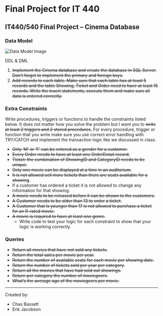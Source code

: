 # Final Project for IT 440

## IT440/540 Final Project – Cinema Database

### Data Model

![Data Model Image](https://i.gyazo.com/984611cf7638dcf7c5ce71ed7dcd240b.png)

DDL & DML

1. ~~Implement the Cinema database and create the database in SQL Server. Don’t forget to implement the primary and foreign keys.~~
2. ~~Add records to each table. Make sure that each table has at least 5 records and the table Showing, Ticket and Order need to have at least 15 records. Write the insert statements, execute them and make sure all data is entered correctly.~~
 
### Extra Constraints 
Write procedures, triggers or functions to handle the constraints listed below. It does not matter how you solve the problem but I want you to ~~write at least 2 triggers and 2 stored procedures~~. For every procedure, trigger or function that you write make sure you use correct error handling with TRY/CATCH and implement the transaction logic like we discussed in class. 
- ~~Only ‘M’ or ‘F’ can be entered as a gender for a customer.~~
- ~~Every Order needs to have at least one OrderDetail record.~~
- ~~Ticket: the combination of ShowingID and CategoryID needs to be unique.~~
- ~~Only one movie can be displayed at a time in an auditorium.~~
- ~~It is not allowed sell more tickets than there are seats available for a showing~~. 
- If a customer has ordered a ticket it is not allowed to change any information for that showing. 
- ~~A movie needs to be released before it can be shown to the customers.~~
- ~~A Customer needs to be older than 13 to order a ticket.~~
- ~~A Customer that is younger than 17 is not allowed to purchase a ticket for an R-rated movie.~~
- ~~A movie is required to have at least one genre.~~  
    - Write code to test your logic for each constraint to show that your logic is working correctly.

### Queries
- ~~Return all movies that have not sold any tickets.~~
- ~~Return the total sales per movie per year.~~
- ~~Return the number of available seats for each movie per showing date.~~
- ~~Return the number of tickets sold per year per category.~~
- ~~Return all the movies that have had sold out showings.~~
- ~~Return per category the number of moviegoers.~~
- ~~What’s the average age of the moviegoers per movie.~~

---
Created by:
- Chas Bassett
- Erik Jacobson

